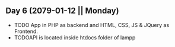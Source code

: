 Day 6 (2079-01-12 || Monday) 
---
* TODO App in PHP as backend and HTML, CSS, JS & JQuery as Frontend.
* TODOAPI is located inside htdocs folder of lampp

